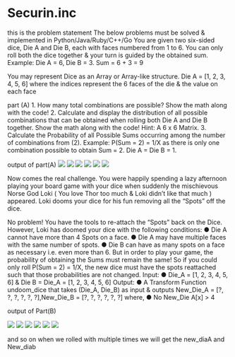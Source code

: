 # Securin.inc

<p>this is the problem statement
The below problems must be solved & implemented in Python/Java/Ruby/C++/Go
You are given two six-sided dice, Die A and Die B, each with faces numbered from 1 to
6.
You can only roll both the dice together & your turn is guided by the obtained sum.
Example: Die A = 6, Die B = 3. Sum = 6 + 3 = 9

You may represent Dice as an Array or Array-like structure.
Die A = [1, 2, 3, 4, 5, 6] where the indices represent the 6 faces of the die & the value on
each face </p>

<p> part (A)
1. How many total combinations are possible? Show the math along with the code!
2. Calculate and display the distribution of all possible combinations that can be
obtained when rolling both Die A and Die B together. Show the math along with
the code!
Hint: A 6 x 6 Matrix.
3. Calculate the Probability of all Possible Sums occurring among the number of
combinations from (2).
Example: P(Sum = 2) = 1/X as there is only one combination possible to obtain
Sum = 2. Die A = Die B = 1. </p>
output of  part(A) 
<img src="https://github.com/omp12345/Securin.inc/assets/112754710/30e0189a-0f1c-49ab-b36b-9790ad3472a8"/>
<img src="https://github.com/omp12345/Securin.inc/assets/112754710/7b150f8d-0b3a-4ee7-b37a-19151e7f4fc4"/>
<img src="https://github.com/omp12345/Securin.inc/assets/112754710/30e0189a-0f1c-49ab-b36b-9790ad3472a"/>
<img src="https://github.com/omp12345/Securin.inc/assets/112754710/30e0189a-0f1c-49ab-b36b-9790ad3472a8" />
<img src="https://github.com/omp12345/Securin.inc/assets/112754710/3f366e4d-04b0-4792-acbc-5a6cd6e286a5"/>
<img src="https://github.com/omp12345/Securin.inc/assets/112754710/1f5ec585-5ad1-4794-ae72-28bed30d4e6d"/>



 <p>Now comes the real challenge. You were happily spending a lazy afternoon playing
your board game with your dice when suddenly the mischievous Norse God Loki ( You
love Thor too much & Loki didn’t like that much ) appeared.
Loki dooms your dice for his fun removing all the “Spots” off the dice.

No problem! You have the tools to re-attach the “Spots” back on the Dice.
However, Loki has doomed your dice with the following conditions:
● Die A cannot have more than 4 Spots on a face.
● Die A may have multiple faces with the same number of spots.
● Die B can have as many spots on a face as necessary i.e. even more than 6.
But in order to play your game, the probability of obtaining the Sums must remain the
same!
So if you could only roll P(Sum = 2) = 1/X, the new dice must have the spots reattached
such that those probabilities are not changed.
Input:
● Die_A = [1, 2, 3, 4, 5, 6] & Die B = Die_A = [1, 2, 3, 4, 5, 6]
Output:
● A Transform Function undoom_dice that takes (Die_A, Die_B) as input &
outputs New_Die_A = [?, ?, ?, ?, ?, ?],New_Die_B = [?, ?,
?, ?, ?, ?] where,
● No New_Die A[x] > 4</p>

<p>output of Part(B)</p>
<img src="![new1](https://github.com/omp12345/Securin.inc/assets/112754710/2d69d832-4083-4ef2-a2f7-98be3461d0c5)"/>

<img src="![new2](https://github.com/omp12345/Securin.inc/assets/112754710/0dee1366-9fbf-4f0f-9dee-4073ee5ad4ad)"/>


<img src="![new3](https://github.com/omp12345/Securin.inc/assets/112754710/969e560c-157b-41aa-b5b6-e045375d7954)"/>


<img src="![new4](https://github.com/omp12345/Securin.inc/assets/112754710/1fbf1793-2848-47d0-885a-80ef66bf51c3)"/>


<img src="![new5](https://github.com/omp12345/Securin.inc/assets/112754710/ce3eedce-8276-4222-89a4-62c5d4db9aeb)"/>

<img src="![new6](https://github.com/omp12345/Securin.inc/assets/112754710/1b6c780c-c230-4501-85d0-c3652cec0b21)"/>


<p>and so on when we rolled with multiple times we will get the new_diaA and New_diab</p>












